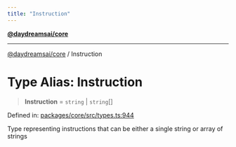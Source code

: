 ```yaml
---
title: "Instruction"
---
```


[**@daydreamsai/core**](./api-reference.md)

***

[@daydreamsai/core](./api-reference.md) / Instruction

# Type Alias: Instruction

> **Instruction** = `string` \| `string`[]

Defined in: [packages/core/src/types.ts:944](https://github.com/dojoengine/daydreams/blob/612e9304717c546d301f9cac8c204de734cac957/packages/core/src/types.ts#L944)

Type representing instructions that can be either a single string or array of strings
